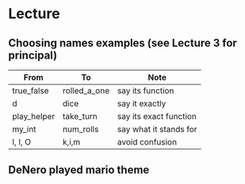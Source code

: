 # Lecture
## Choosing names examples (see Lecture 3 for principal)
| From        | To           | Note                   |
| ----------- | ------------ | ---------------------- |
| true_false  | rolled_a_one | say its function       |
| d           | dice         | say it exactly         |
| play_helper | take_turn    | say its exact function |
| my_int      | num_rolls    | say what it stands for |
| l, I, O     | k,i,m        | avoid confusion        |

## DeNero played mario theme

